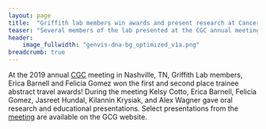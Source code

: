 ```yaml
---
layout: page
title:  "Griffith lab members win awards and present research at Cancer Genomics Consortium (CGC) Annual Meeting"
teaser: "Several members of the lab presented at the CGC annual meeting and two members won travel awards! "
header:
    image_fullwidth: "genvis-dna-bg_optimized_v1a.png"
breadcrumb: true
---
```

At the 2019 annual [CGC](https://cancergenomics.org) meeting in Nashville, TN, Griffith Lab members, Erica Barnell and Felicia Gomez won the first and second place trainee abstract travel awards! During the meeting Kelsy Cotto, Erica Barnell, Felicia Gomez, Jasreet Hundal, Kilannin Krysiak, and Alex Wagner gave oral research and educational presentations. Select presentations from the [meeting](https://www.cancergenomics.org/2019_select_annual_meeting_pre.php) are available on the GCG website.
